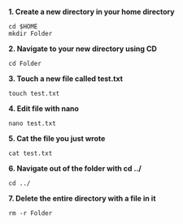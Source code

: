 **1. Create a new directory in your home directory**

    cd $HOME
    mkdir Folder

**2. Navigate to your new directory using CD**

    cd Folder

**3. Touch a new file called test.txt**

    touch test.txt

**4. Edit file with nano**

    nano test.txt

**5. Cat the file you just wrote**

    cat test.txt

**6. Navigate out of the folder with cd ../**

    cd ../

**7. Delete the entire directory with a file in it**

    rm -r Folder
    